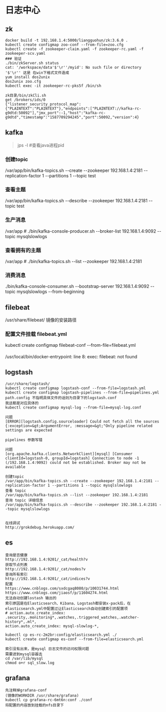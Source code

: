 # 日志中心

## zk
```
docker build -t 192.168.1.4:5000/liangguohun/zk:3.6.0 .
kubectl create configmap zoo-conf --from-file=zoo.cfg
kubectl create -f zookeeper-claim.yaml -f zookeeper-rc.yaml -f zookeeper-scv.yaml
### 验证
./bin/zkServer.sh status
cat: '/workspace/data'$'\r''/myid': No such file or directory
'$'\r'' 这是 在win下格式文件造成 
yum install dos2unix
dos2unix zoo.cfg
kubectl exec -it zookeeper-rc-pks5f /bin/sh

zk目录/bin/zkCli.sh
get /brokers/ids/0
{"listener_security_protocol_map":{"PLAINTEXT":"PLAINTEXT"},"endpoints":["PLAINTEXT://kafka-rc-g9dtd:50092"],"jmx_port":-1,"host":"kafka-rc-g9dtd","timestamp":"1587709294245","port":50092,"version":4}
```

## kafka

> jps -l #查看java进程pid

### 创建topic
/var/app/bin/kafka-topics.sh --create --zookeeper 192.168.1.4:2181 --replication-factor 1 --partitions 1 --topic test
### 查看主题
/var/app/bin/kafka-topics.sh --describe --zookeeper 192.168.1.4:2181 --topic test
### 生产消息
/var/app # ./bin/kafka-console-producer.sh --broker-list 192.168.1.4:9092 --topic mysqlslowlogs
### 查看拥有的主题
/var/app # ./bin/kafka-topics.sh --list --zookeeper 192.168.1.4:2181
### 消费消息
./bin/kafka-console-consumer.sh --bootstrap-server 192.168.1.4:9092 --topic mysqlslowlogs --from-beginning 
## filebeat
/usr/share/filebeat/ 镜像的安装路径
### 配置文件挂载 filebeat.yml
kubectl create configmap filebeat-conf --from-file=filebeat.yml
####      
/usr/local/bin/docker-entrypoint: line 8: exec: filebeat: not found 


## logstash
```
/usr/share/logstash/
kubectl create configmap logstash-conf --from-file=logstash.yml
kubectl create configmap logstash-pipelines --from-file=pipelines.yml
path.config 不指明具体文件的话则为目录下的logstash.conf
我这都是对应具体的
kubectl create configmap mysql-log --from-file=mysql-log.conf

问题
[ERROR][logstash.config.sourceloader] Could not fetch all the sources {:exception=&gt;ArgumentError, :message=&gt;"Only pipeline related settings are expected

pipelines 参数写错

问题
[org.apache.kafka.clients.NetworkClient][mysql] [Consumer clientId=logstash-0, groupId=logstash] Connection to node -1 (/192.168.1.4:9092) could not be established. Broker may not be available

创建topic
/var/app/bin/kafka-topics.sh --create --zookeeper 192.168.1.4:2181 --replication-factor 1 --partitions 1 --topic mysqlslowlogs
查看 topic
/var/app/bin/kafka-topics.sh --list --zookeeper 192.168.1.4:2181
查询 topic 详细信息
/var/app/bin/kafka-topics.sh --describe --zookeeper 192.168.1.4:2181 --topic mysqlslowlogs


在线调试
http://grokdebug.herokuapp.com/
```



## es
```
查询是否健康
http://192.168.1.4:9201/_cat/health?v
获取节点列表
http://192.168.1.4:9201/_cat/nodes?v
查询所有索引
http://192.168.1.4:9201/_cat/indices?v
配置
https://www.cnblogs.com/sxdcgaq8080/p/10031744.html
https://www.cnblogs.com/jiaosf/p/11604274.html
无法自动创建lostash 输出的
索引原因是在Elasticsearch、Kibana、Logstash都安装x-pack后，在elasticsearch.yml中配置过让Elasticsearch自动创建索引的配置项
# action.auto_create_index: .security,.monitoring*,.watches,.triggered_watches,.watcher-history*,.ml*,
action.auto_create_index: mysql-slowlog-*,

kubectl cp es-rc-2m2br:config/elasticsearch.yml ./
kubectl create configmap es-conf --from-file=elasticsearch.yml 

索引没有出来，是mysql 日志文件的访问权限问题
需要进到mysql容器去
cd /var/lib/mysql
chmod o+r sql_slow.log
```


## grafana
```
先注释掉grafana-conf
(镜像的WORKDIR /usr/share/grafana)
kubectl cp grafana-rc-6mt6n:conf ./conf
将配置的内容放到挂载的nfs目录下
```